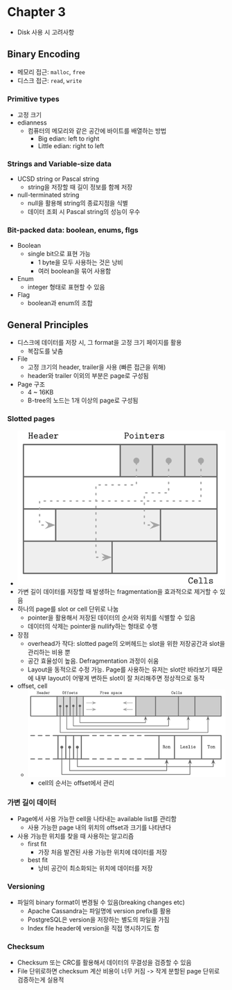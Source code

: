 # Chapter 3
- Disk 사용 시 고려사항

## Binary Encoding 
- 메모리 접근: `malloc`, `free` 
- 디스크 접근: `read`, `write` 
### Primitive types 
- 고정 크기 
- edianness 
  - 컴퓨터의 메모리와 같은 공간에 바이트를 배열하는 방법 
    - Big edian: left to right 
    - Little edian: right to left 
### Strings and Variable-size data
- UCSD string or Pascal string 
  - string을 저장할 때 길이 정보를 함께 저장 
- null-terminated string 
  - null을 활용해 string의 종료지점을 식별 
  - 데이터 조회 시 Pascal string의 성능이 우수
### Bit-packed data: boolean, enums, flgs 
- Boolean 
  - single bit으로 표현 가능 
    - 1 byte을 모두 사용하는 것은 낭비 
    - 여러 boolean을 묶어 사용함 
- Enum
  - integer 형태로 표현할 수 있음 
- Flag 
  - boolean과 enum의 조합 

## General Principles 
- 디스크에 데이터를 저장 시, 그 format을 고정 크기 페이지를 활용  
  - 복잡도를 낮춤 
- File 
  - 고정 크기의 header, trailer을 사용 (빠른 접근을 위해)
  - header와 trailer 이외의 부분은 page로 구성됨 
- Page 구조 
  - 4 ~ 16KB 
  - B-tree의 노드는 1개 이상의 page로 구성됨 
### Slotted pages 
- ![slotted_pages.png](slotted_pages.png)
- 가변 길이 데이터를 저장할 때 발생하는 fragmentation을 효과적으로 제거할 수 있음 
- 하나의 page를 slot or cell 단위로 나눔 
  - pointer을 활용해서 저장된 데이터의 순서와 위치를 식별할 수 있음 
  - 데이터의 삭제는 pointer을 nullify하는 형태로 수행 
- 장점 
  - overhead가 작다: slotted page의 오버헤드는 slot을 위한 저장공간과 slot을 관리하는 비용 뿐  
  - 공간 효율성이 높음. Defragmentation 과정이 쉬움 
  - Layout을 동적으로 수정 가능. Page를 사용하는 유저는 slot만 바라보기 때문에 내부 layout이 어떻게 변하든 slot이 잘 처리해주면 정상적으로 동작 
- offset, cell 
  - ![img.png](slotted_page_2.png)
    - cell의 순서는 offset에서 관리 
### 가변 길이 데이터 
- Page에서 사용 가능한 cell을 나타내는 available list를 관리함 
  - 사용 가능한 page 내의 위치의 offset과 크기를 나타낸다 
- 사용 가능한 위치를 찾을 때 사용하는 알고리즘 
  - first fit
    - 가장 처음 발견된 사용 가능한 위치에 데이터를 저장  
  - best fit 
    - 낭비 공간이 최소화되는 위치에 데이터를 저장 
### Versioning 
- 파일의 binary format이 변경될 수 있음(breaking changes etc)
  - Apache Cassandra는 파일명에 version prefix를 활용 
  - PostgreSQL은 version을 저장하는 별도의 파일을 가짐 
  - Index file header에 version을 직접 명시하기도 함 
### Checksum
  - Checksum 또는 CRC를 활용해서 데이터의 무결성을 검증할 수 있음 
  - File 단위로하면 checksum 계산 비용이 너무 커짐 -> 작게 분할된 page 단위로 검증하는게 실용적  
